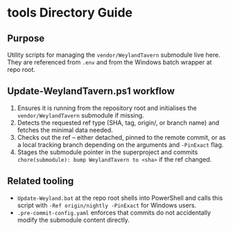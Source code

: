 # tools Directory Guide

## Purpose
Utility scripts for managing the `vendor/WeylandTavern` submodule live here. They are referenced from `.env` and from the Windows batch wrapper at repo root.

## Update-WeylandTavern.ps1 workflow
1. Ensures it is running from the repository root and initialises the `vendor/WeylandTavern` submodule if missing.
2. Detects the requested ref type (SHA, tag, origin/<branch>, or branch name) and fetches the minimal data needed.
3. Checks out the ref – either detached, pinned to the remote commit, or as a local tracking branch depending on the arguments and `-PinExact` flag.
4. Stages the submodule pointer in the superproject and commits `chore(submodule): bump WeylandTavern to <sha>` if the ref changed.

## Related tooling
- `Update-Weyland.bat` at the repo root shells into PowerShell and calls this script with `-Ref origin/nightly -PinExact` for Windows users.
- `.pre-commit-config.yaml` enforces that commits do not accidentally modify the submodule content directly.

